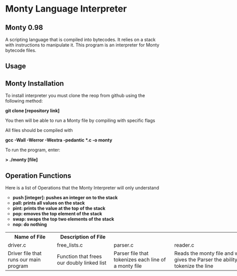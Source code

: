 <h1> Monty Language Interpreter </h1>

<h2> Monty 0.98 </h2>
<p> A scripting language that is compiled into bytecodes. It relies on a stack with instructions to manipulate it. This program is an interpreter for Monty bytecode files. <p>

<h2> Usage </h2>

<h2> Monty Installation </h2>
<p> To install interpreter you must clone the reop from github using the following method: </p>
<strong> git clone [repository link] </strong>
<p> You then will be able to run a Monty file by compiling with specific flags </p>

<p> All files should be compiled with <p> <strong> gcc -Wall -Werror -Wextra -pedantic *.c -o monty </strong>
<p> To run the program, enter: </p> <strong> > ./monty [file] </strong>

<h2> Operation Functions </h2>
<p> Here is a list of Operations that the Monty Interpreter will only understand </p>
<ul style="list-style-type:circle;">
  <li> <strong> push [integer]: <strong> pushes an integer on to the stack </li>
  <li> <strong> pall: <strong> prints all values on the stack </li>
  <li> <strong> pint: <strong> prints the value at the top of the stack </li>
  <li> <strong> pop: <strong> emoves the top element of the stack </li>
  <li> <strong> swap: <srtong> swaps the top two elements of the stack </li>
  <li> <strong> nop: <strong> do nothing </li>

</ul>



<table style="width:200%">
  <tr>
    <th> Name of File </th>
    <th> Description of File </th>
  </tr>
  <tr>
    <td> driver.c </td>
    <td> free_lists.c </td>
    <td> parser.c </td>
    <td> reader.c </td>
    <td> monty.h </td>
  </tr>
  <tr>
    <td> Driver file that runs our main program </td>
    <td> Function that frees our doubly linked list </td>
    <td> Parser file that tokenizes each line of a monty file </td>
    <td> Reads the monty file and what gives the Parser the ability tokenize the line </td>
    <td> Header file that holds our prototypes along with other libraries </td>
  </tr>
</table>